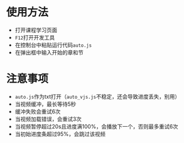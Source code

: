 # 使用方法
- 打开课程学习页面
- `F12`打开开发工具
- 在控制台中粘贴运行代码`auto.js`
- 在弹出框中输入开始的章和节

# 注意事项
- `auto.js`作为txt打开（`auto_vjs.js`不稳定，还会导致进度丢失，别用）
- 当视频缓冲，最长等待5秒
- 缓冲失败会重试6次
- 当视频加载错误，会重试3次
- 当视频暂停超过20s且进度满100%，会播放下一个，否则最多重试6次
- 当初始进度条超过95%，会跳过该视频
